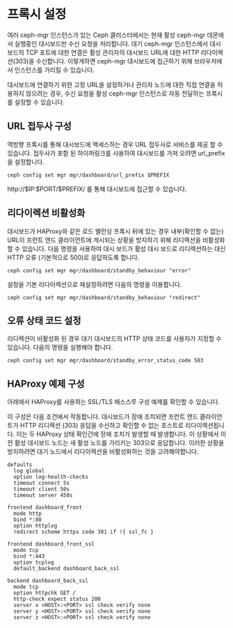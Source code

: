 # 프록시 설정
여러 ceph-mgr 인스턴스가 있는 Ceph 클러스터에서는 현재 활성 ceph-mgr 데몬에서 실행중인 대시보드만 수신 요청을 처리합니다.
대기 ceph-mgr 인스턴스에서 대시보드의 TCP 포트에 대한 연결은 활성 관리자의 대시보드 URL에 대한 HTTP 리다이렉션(303)을 수신합니다.
이렇게하면 ceph-mgr 대시보드에 접근하기 위해 브라우저에서 인스턴스를 가리킬 수 있습니다.

대시보드에 연결하기 위한 고정 URL을 설정하거나 관리자 노드에 대한 직접 연결을 허용하지 않으려는 경우, 수신 요청을 활성 ceph-mgr 인스턴스로 자동 전달하는 프록시를 설정할 수 있습니다.
## URL 접두사 구성 
역방향 프록시를 통해 대시보드에 액세스하는 경우 URL 접두사로 서비스를 제공 할 수 있습니다. 접두사가 포함 된 하이퍼링크를 사용하여 대시보드를 가져 오려면 url_prefix을 설정합니다.
```
ceph config set mgr mgr/dashboard/url_prefix $PREFIX
```
http://\$IP:\$PORT/\$PREFIX/ 를 통해 대시보드에 접근할 수 있습니다.

## 리다이렉션 비활성화
대시보드가 HAProxy와 같은 로드 밸런싱 프록시 뒤에 있는 경우 내부(확인할 수 없는) URL이 프런트 엔드 클라이언트에 게시되는 상황을 방지하기 위해 리디렉션을 비활성화 할 수 있습니다. 다음 명령을 사용하여 대시 보드가 활성 대시 보드로 리디렉션하는 대신 HTTP 오류 (기본적으로 500)로 응답하도록 합니다.
```
ceph config set mgr mgr/dashboard/standby_behaviour "error"
```

설정을 기본 리다이렉션으로 재설정하려면 다음의 명령을 이용합니다.
```
ceph config set mgr mgr/dashboard/standby_behaviour "redirect"
```

## 오류 상태 코드 설정
리디렉션이 비활성화 된 경우 대기 대시보드의 HTTP 상태 코드를 사용자가 지정할 수 있습니다. 다음의 명령을 실행해야 합니다.
```
ceph config set mgr mgr/dashboard/standby_error_status_code 503
```

## HAProxy 예제 구성
아래에서 HAProxy를 사용하는 SSL/TLS 패스스루 구성 예제를 확인할 수 있습니다.

이 구성은 다음 조건에서 작동합니다. 대시보드가 장애 조치되면 프런트 엔드 클라이언트가 HTTP 리디렉션 (303) 응답을 수신하고 확인할 수 없는 호스트로 리다이렉션됩니다. 이는 두 HAProxy 상태 확인간에 장애 조치가 발생할 때 발생합니다. 이 상황에서 이전 활성 대시보드 노드는 새 활성 노드를 가리키는 303으로 응답합니다. 이러한 상황을 방지하려면 대기 노드에서 리다이렉션을 비활성화하는 것을 고려해야합니다.
```
defaults
  log global
  option log-health-checks
  timeout connect 5s
  timeout client 50s
  timeout server 450s

frontend dashboard_front
  mode http
  bind *:80
  option httplog
  redirect scheme https code 301 if !{ ssl_fc }

frontend dashboard_front_ssl
  mode tcp
  bind *:443
  option tcplog
  default_backend dashboard_back_ssl

backend dashboard_back_ssl
  mode tcp
  option httpchk GET /
  http-check expect status 200
  server x <HOST>:<PORT> ssl check verify none
  server y <HOST>:<PORT> ssl check verify none
  server z <HOST>:<PORT> ssl check verify none
```
